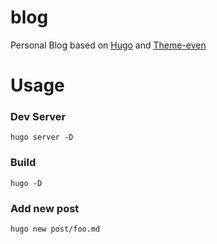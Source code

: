 # blog
Personal Blog based on [Hugo](https://gohugo.io) and [Theme-even](https://themes.gohugo.io/hugo-theme-even/)

# Usage

### Dev Server
`hugo server -D`

### Build
`hugo -D`

### Add new post
`hugo new post/foo.md`

